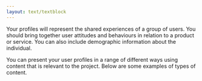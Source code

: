 ```yaml
---
layout: text/textblock
---
```

Your profiles will represent the shared experiences of a group of users. You should bring together user attitudes and behaviours in relation to a product or service. You can also include demographic information about the individual. 

You can present your user profiles in a range of different ways using content that is relevant to the project. Below are some examples of types of content.

